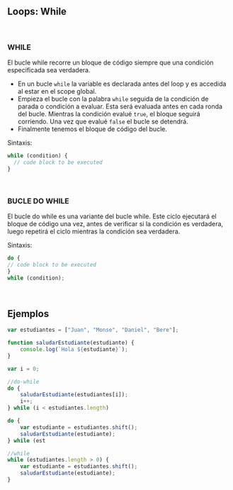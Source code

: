 ## Loops: While
<br>

### WHILE

El bucle while recorre un bloque de código siempre que una condición especificada sea verdadera.

- En un bucle `while` la variable es declarada antes del loop y es accedida al estar en el scope global.
- Empieza el bucle con la palabra `while` seguida de la condición de parada o condición a evaluar. Esta será evaluada antes en cada ronda del bucle. Mientras la condición evalué `true`, el bloque seguirá corriendo. Una vez que evalué `false` el bucle se detendrá.
- Finalmente tenemos el bloque de código del bucle.

Sintaxis:
```jsx
while (condition) {
  // code block to be executed
}
```

<br>

### BUCLE DO WHILE

El bucle  do while es una variante del bucle while. Este ciclo ejecutará el bloque de código una vez, antes de verificar si la condición es verdadera, luego repetirá el ciclo mientras la condición sea verdadera.

Sintaxis:
```jsx
do {
// code block to be executed
}
while (condition);
```

<br>

 ## Ejemplos
 
```jsx
var estudiantes = ["Juan", "Monse", "Daniel", "Bere"];

function saludarEstudiante(estudiante) {
    console.log(`Hola ${estudiante}`);
}

var i = 0;

//do-while
do {
    saludarEstudiante(estudiantes[i]);
    i++;
} while (i < estudiantes.length)

do {
    var estudiante = estudiantes.shift();
    saludarEstudiante(estudiante);
} while (est

//while
while (estudiantes.length > 0) {
    var estudiante = estudiantes.shift();
    saludarEstudiante(estudiante);
}
```